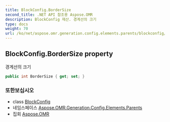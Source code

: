 ```yaml
---
title: BlockConfig.BorderSize
second_title: .NET API 참조용 Aspose.OMR
description: BlockConfig 재산. 경계선의 크기
type: docs
weight: 70
url: /ko/net/aspose.omr.generation.config.elements.parents/blockconfig/bordersize/
---
```

## BlockConfig.BorderSize property

경계선의 크기

```csharp
public int BorderSize { get; set; }
```

### 또한보십시오

* class [BlockConfig](../)
* 네임스페이스 [Aspose.OMR.Generation.Config.Elements.Parents](../../blockconfig/)
* 집회 [Aspose.OMR](../../../)


